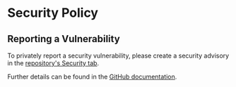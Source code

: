 # Security Policy

## Reporting a Vulnerability

To privately report a security vulnerability, please create a security advisory in the [repository's Security tab](https://github.com/martincostello/github-automation/security/advisories).

Further details can be found in the [GitHub documentation](https://docs.github.com/code-security/security-advisories/guidance-on-reporting-and-writing/privately-reporting-a-security-vulnerability).

